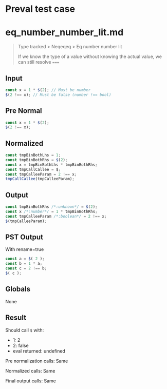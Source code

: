 # Preval test case

# eq_number_number_lit.md

> Type tracked > Neqeqeq > Eq number number lit
>
> If we know the type of a value without knowing the actual value, we can still resolve `===`

## Input

`````js filename=intro
const x = 1 * $(2); // Must be number
$(2 !== x); // Must be false (number !== bool)
`````

## Pre Normal


`````js filename=intro
const x = 1 * $(2);
$(2 !== x);
`````

## Normalized


`````js filename=intro
const tmpBinBothLhs = 1;
const tmpBinBothRhs = $(2);
const x = tmpBinBothLhs * tmpBinBothRhs;
const tmpCallCallee = $;
const tmpCalleeParam = 2 !== x;
tmpCallCallee(tmpCalleeParam);
`````

## Output


`````js filename=intro
const tmpBinBothRhs /*:unknown*/ = $(2);
const x /*:number*/ = 1 * tmpBinBothRhs;
const tmpCalleeParam /*:boolean*/ = 2 !== x;
$(tmpCalleeParam);
`````

## PST Output

With rename=true

`````js filename=intro
const a = $( 2 );
const b = 1 * a;
const c = 2 !== b;
$( c );
`````

## Globals

None

## Result

Should call `$` with:
 - 1: 2
 - 2: false
 - eval returned: undefined

Pre normalization calls: Same

Normalized calls: Same

Final output calls: Same

